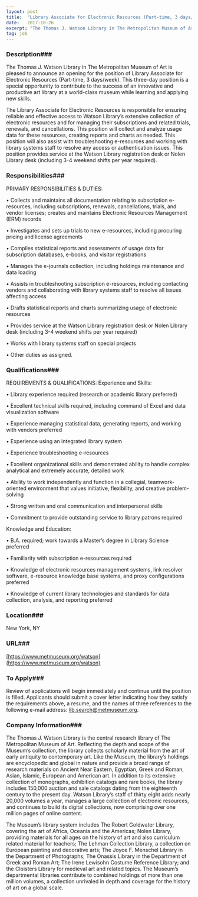 ```yaml
---
layout: post
title:  "Library Associate for Electronic Resources (Part-time, 3 days/week) - The Thomas J. Watson Library at The Metropolitan Museum of Art"
date:   2017-10-26
excerpt: "The Thomas J. Watson Library in The Metropolitan Museum of Art is pleased to announce an opening for the position of Library Associate for Electronic Resources (Part-time, 3 days/week). This three-day position is a special opportunity to contribute to the success of an innovative and productive art library at a..."
tag: job
---
```


### Description###

The Thomas J. Watson Library in The Metropolitan Museum of Art is pleased to announce an opening for the position of Library Associate for Electronic Resources (Part-time, 3 days/week). This three-day position is a special opportunity to contribute to the success of an innovative and productive art library at a world-class museum while learning and applying new skills.

The Library Associate for Electronic Resources is responsible for ensuring reliable and effective access to Watson Library’s extensive collection of electronic resources and for managing their subscriptions and related trials, renewals, and cancellations. This position will collect and analyze usage data for these resources, creating reports and charts as needed. This position will also assist with troubleshooting e-resources and working with library systems staff to resolve any access or authentication issues. This position provides service at the Watson Library registration desk or Nolen Library desk (including 3-4 weekend shifts per year required).


### Responsibilities###

PRIMARY RESPONSIBILITIES & DUTIES:


• 	Collects and maintains all documentation relating to subscription e-resources, including subscriptions, renewals, cancellations, trials, and vendor licenses; creates and maintains Electronic Resources Management (ERM) records

• 	Investigates and sets up trials to new e-resources, including procuring pricing and license agreements

• 	Compiles statistical reports and assessments of usage data for subscription databases, e-books, and visitor registrations

• 	Manages the e-journals collection, including holdings maintenance and data loading

• 	Assists in troubleshooting subscription e-resources, including contacting vendors and collaborating with library systems staff to resolve all issues affecting access

• 	Drafts statistical reports and charts summarizing usage of electronic resources

• 	Provides service at the Watson Library registration desk or Nolen Library desk (including 3-4 weekend shifts per year required)

• 	Works with library systems staff on special projects

• 	Other duties as assigned.



### Qualifications###

REQUIREMENTS & QUALIFICATIONS:
Experience and Skills:

• 	Library experience required (research or academic library preferred)

• 	Excellent technical skills required, including command of Excel and data visualization software

• 	Experience managing statistical data, generating reports, and working with vendors preferred

• 	Experience using an integrated library system

• 	Experience troubleshooting e-resources

• 	Excellent organizational skills and demonstrated ability to handle complex analytical and extremely accurate, detailed work

• 	Ability to work independently and function in a collegial, teamwork-oriented environment that values initiative, flexibility, and creative problem-solving

• 	Strong written and oral communication and interpersonal skills

• 	Commitment to provide outstanding service to library patrons required

Knowledge and Education:

• 	B.A. required; work towards a Master’s degree in Library Science preferred

• 	Familiarity with subscription e-resources required

• 	Knowledge of electronic resources management systems, link resolver software, e-resource knowledge base systems, and proxy configurations preferred

• 	Knowledge of current library technologies and standards for data collection, analysis, and reporting preferred





### Location###

New York, NY


### URL###

[https://www.metmuseum.org/watson](https://www.metmuseum.org/watson) 

### To Apply###

Review of applications will begin immediately and continue until the position is filled. Applicants should submit a cover letter indicating how they satisfy the requirements above, a resume, and the names of three references to the following e-mail address: lib.search@metmuseum.org.


### Company Information###

The Thomas J. Watson Library is the central research library of The Metropolitan Museum of Art. Reflecting the depth and scope of the Museum’s collection, the library collects scholarly material from the art of early antiquity to contemporary art. Like the Museum, the library’s holdings are encyclopedic and global in nature and provide a broad range of research materials on Ancient Near Eastern, Egyptian, Greek and Roman, Asian, Islamic, European and American art. In addition to its extensive collection of monographs, exhibition catalogs and rare books, the library includes 150,000 auction and sale catalogs dating from the eighteenth century to the present day. Watson Library’s staff of thirty eight adds nearly 20,000 volumes a year, manages a large collection of electronic resources, and continues to build its digital collections, now comprising over one million pages of online content.

The Museum’s library system includes The Robert Goldwater Library, covering the art of Africa, Oceania and the Americas; Nolen Library, providing materials for all ages on the history of art and also curriculum related material for teachers; The Lehman Collection Library, a collection on European painting and decorative arts; The Joyce F. Menschel Library in the Department of Photographs; The Onassis Library in the Department of Greek and Roman Art; The Irene Lewisohn Costume Reference Library; and the Cloisters Library for medieval art and related topics. The Museum’s departmental libraries contribute to combined holdings of more than one million volumes, a collection unrivaled in depth and coverage for the history of art on a global scale.




